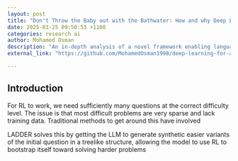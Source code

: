```yaml
---
layout: post
title: "Don't Throw the Baby out with the Bathwater: How and why Deep Learning for ARC"
date: 2025-03-25 09:50:53 +1100
categories: research ai
author: Mohamed Osman
description: "An in-depth analysis of a novel framework enabling language models to autonomously improve their problem-solving capabilities through recursive decomposition."
external_link: "https://github.com/MohamedOsman1998/deep-learning-for-arc/blob/main/deep_learning_for_arc.pdf"

---
```


## Introduction

For RL to work, we need sufficiently many questions at the correct difficulty level. The
issue is that most difficult problems are very sparse and lack training data. Traditional methods to get around this have involved  


LADDER
solves this by getting the LLM to generate synthetic easier variants of the initial question
in a treelike structure, allowing the model to use RL to bootstrap itself toward solving
harder problems

